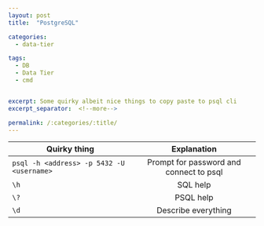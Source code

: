```yaml
---
layout: post
title:  "PostgreSQL"

categories:
  - data-tier

tags:
  - DB
  - Data Tier
  - cmd


excerpt: Some quirky albeit nice things to copy paste to psql cli
excerpt_separator:  <!--more-->

permalink: /:categories/:title/
---
```


| Quirky thing        | Explanation  |
| ------------- |:-------------:|
| `psql -h <address> -p 5432 -U <username>`      | Prompt for password and connect to psql  |
| `\h`      | SQL help  |
| `\?`      | PSQL help  |
| `\d`      | Describe everything  |
